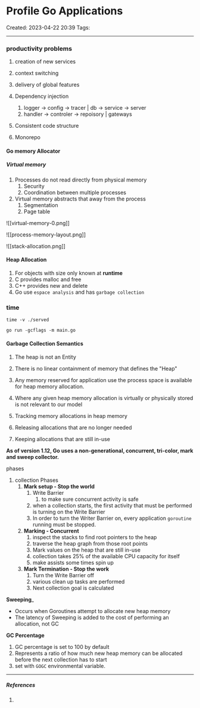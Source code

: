 # Profile Go Applications
Created: 2023-04-22 20:39
Tags: 
____
### productivity problems

1. creation of new services
2. context switching
3. delivery of global features

1. Dependency injection
	1. logger -> config -> tracer  | db -> service -> server 
	2. handler -> controler -> repoisory | gateways
2. Consistent code structure
3. Monorepo


#### Go memory Allocator

##### Virtual memory
1. Processes do not read directly from physical memory
	1. Security
	2. Coordination between multiple processes
2. Virtual memory abstracts that away from the process
	1. Segmentation
	2. Page table

![[virtual-memory-0.png]]



![[process-memory-layout.png]]


![[stack-allocation.png]]


#### Heap Allocation
1. For objects with size only known at __runtime__
2. C provides malloc and free
3. C++ provides new and delete
4. Go use `espace analysis` and has `garbage collection`









### time
```
time -v ./served
```

```
go run -gcflags -m main.go
```


####  Garbage Collection Semantics


1. The heap is not an Entity
2. There is no linear containment of memory that defines the "Heap"
3. Any memory reserved for application use the process space is available for heap memory allocation.
4. Where any given heap memory allocation is virtually or physically stored is not relevant to our model

1. Tracking memory allocations in heap memory
2. Releasing allocations that are no longer needed
3. Keeping allocations that are still in-use

__As of version 1.12, Go uses a non-generational, concurrent, tri-color, mark and sweep collector.__

phases
1. collection Phases
	1. __Mark setup - Stop the world__
		1. Write Barrier
			1. to make sure concurrent activity is safe
		2. when a collection starts, the first activity that must be performed is turning on the Write Barrier
		3. In order to turn the Writer Barrier on, every application `goroutine` running must be stopped.
	2. __Marking - Concurrent__
		1. inspect the stacks to find root pointers to the heap
		2. traverse the heap graph from those root points
		3. Mark values on the heap that are still in-use
		4. collection takes 25% of the available CPU capacity for itself
		5. make assists some times spin up
	3. __Mark Termination - Stop the work__
		1. Turn the Write Barrier off
		2. various clean up tasks are performed
		3. Next collection goal is calculated

__Sweeping___
* Occurs when Goroutines attempt to allocate new heap memory
* The latency of Sweeping is added to the cost of performing an allocation, not GC

__GC Percentage__
1. GC percentage is set to 100 by default
2. Represents a ratio of how much new heap memory can be allocated before the next collection has to start
3. set with  `GOGC` environmental variable.









_____
##### References
1.


